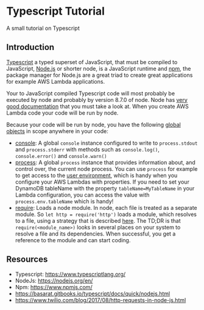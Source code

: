 # Typescript Tutorial
A small tutorial on Typescript

## Introduction
[Typescript](https://www.typescriptlang.org/) a typed superset of JavaScript, that must be compiled to JavaScript, [Node.js](https://nodejs.org/en/) or shorter node, is a JavaScript runtime and [npm](https://www.npmjs.com/), the package manager for Node.js are a great triad to create great applications for example AWS Lambda applications.

Your to JavaScript compiled Typescript code will most probably be executed by node and probably by version 8.7.0 of node. Node has [very good documentation]( https://nodejs.org/dist/latest-v8.x/docs/api/) that you must take a look at. When you create AWS Lambda code your code will be run by node.

Because your code will be run by node, you have the following [global objects](https://nodejs.org/dist/latest-v8.x/docs/api/globals.html) in scope anywhere in your code:

- [console](https://nodejs.org/dist/latest-v8.x/docs/api/console.html): A global `console` instance configured to write to `process.stdout` and `process.stderr` with methods such as `console.log()`, `console.error()` and `console.warn()`
- [process](https://nodejs.org/dist/latest-v8.x/docs/api/process.html): A global `process` instance that provides information about, and control over, the current node process. You can use `process` for example to get access to the [user environment](https://nodejs.org/dist/latest-v8.x/docs/api/process.html#process_process_env), which is handy when you configure your AWS Lambdas with properties. If you need to set your DynamoDB tableName with the property `tableName=MyTableName` in your Lambda configuration, you can access the value with `process.env.tableName` which is handy!
- [require](https://nodejs.org/dist/latest-v8.x/docs/api/modules.html): Loads a node module. In node, each file is treated as a separate module. So `let http = require('http')` loads a module, which resolves to a file, using a strategy that is described [here](https://nodejs.org/dist/latest-v8.x/docs/api/modules.html#modules_all_together). The TD;DR is that `require(<module_name>)` looks in several places on your system to resolve a file and its dependencies. When successful, you get a reference to the module and can start coding.

## Resources
- Typescript: https://www.typescriptlang.org/
- NodeJs: https://nodejs.org/en/
- Npm: https://www.npmjs.com/
- https://basarat.gitbooks.io/typescript/docs/quick/nodejs.html
- https://www.twilio.com/blog/2017/08/http-requests-in-node-js.html
